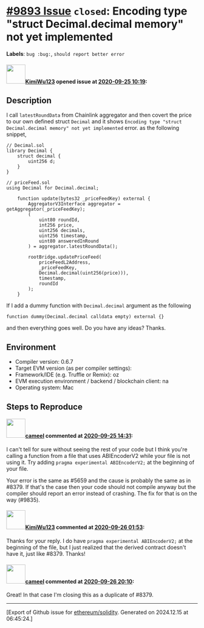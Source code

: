 # [\#9893 Issue](https://github.com/ethereum/solidity/issues/9893) `closed`: Encoding type "struct Decimal.decimal memory" not yet implemented
**Labels**: `bug :bug:`, `should report better error`


#### <img src="https://avatars.githubusercontent.com/u/19582168?u=0e28965d49234b4953dbe3ed2fa3b721994ba075&v=4" width="50">[KimiWu123](https://github.com/KimiWu123) opened issue at [2020-09-25 10:19](https://github.com/ethereum/solidity/issues/9893):

<!--## Prerequisites

- First, many thanks for taking part in the community. We really appreciate that.
- We realize there is a lot of information requested here. We ask only that you do your best to provide as much information as possible so we can better help you.
- Support questions are better asked in one of the following locations:
	- [Solidity chat](https://gitter.im/ethereum/solidity)
	- [Stack Overflow](https://ethereum.stackexchange.com/)
- Ensure the issue isn't already reported.
- The issue should be reproducible with the latest solidity version; however, this isn't a hard requirement and being reproducible with an older version is sufficient.
-->

## Description
 I call `latestRoundData` from Chainlink aggregator and then covert the price to our own defined struct `Decimal` and it shows `Encoding type "struct Decimal.decimal memory" not yet implemented` error. as the following snippet,
 
```
// Decimal.sol
library Decimal {
    struct decimal {
        uint256 d;
    }
}

// priceFeed.sol
using Decimal for Decimal.decimal;

    function update(bytes32 _priceFeedKey) external {
        AggregatorV3Interface aggregator = getAggregator(_priceFeedKey);
        (
            uint80 roundId,
            int256 price, 
            uint256 decimals, 
            uint256 timestamp, 
            uint80 answeredInRound
        ) = aggregator.latestRoundData();

        rootBridge.updatePriceFeed(
            priceFeedL2Address, 
            _priceFeedKey, 
            Decimal.decimal(uint256(price))),
            timestamp, 
            roundId
        );
    }
```

If I add a dummy function with `Decimal.decimal` argument as the following 
```
function dummy(Decimal.decimal calldata empty) external {}
```
and then everything goes well. Do you have any ideas? Thanks.

## Environment

- Compiler version: 0.6.7
- Target EVM version (as per compiler settings):
- Framework/IDE (e.g. Truffle or Remix): oz
- EVM execution environment / backend / blockchain client: na
- Operating system: Mac

## Steps to Reproduce



#### <img src="https://avatars.githubusercontent.com/u/137030?v=4" width="50">[cameel](https://github.com/cameel) commented at [2020-09-25 14:31](https://github.com/ethereum/solidity/issues/9893#issuecomment-698963524):

I can't tell for sure without seeing the rest of your code but I think you're calling a function from a file that uses ABIEncoderV2 while your file is not using it. Try adding `pragma experimental ABIEncoderV2;` at the beginning of your file.

Your error is the same as #5659 and the cause is probably the same as in #8379. If that's the case then your code should not compile anyway but the compiler should report an error instead of crashing. The fix for that is on the way (#9835).

#### <img src="https://avatars.githubusercontent.com/u/19582168?u=0e28965d49234b4953dbe3ed2fa3b721994ba075&v=4" width="50">[KimiWu123](https://github.com/KimiWu123) commented at [2020-09-26 01:53](https://github.com/ethereum/solidity/issues/9893#issuecomment-699269618):

Thanks for your reply. I do have `pragma experimental ABIEncoderV2;` at the beginning of the file, but I just realized that the derived contract doesn't have it, just like #8379.  Thanks!

#### <img src="https://avatars.githubusercontent.com/u/137030?v=4" width="50">[cameel](https://github.com/cameel) commented at [2020-09-26 20:10](https://github.com/ethereum/solidity/issues/9893#issuecomment-699542398):

Great! In that case I'm closing this as a duplicate of #8379.


-------------------------------------------------------------------------------



[Export of Github issue for [ethereum/solidity](https://github.com/ethereum/solidity). Generated on 2024.12.15 at 06:45:24.]
